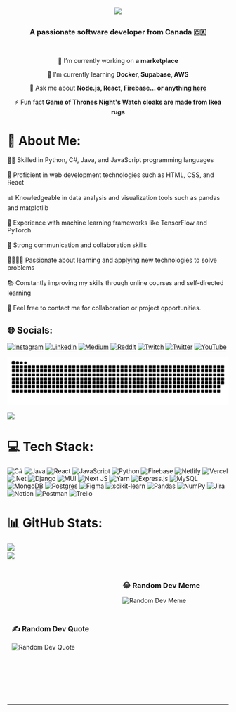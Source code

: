 
<h1 align="center">
    <img src="https://readme-typing-svg.herokuapp.com/?font=Righteous&size=35&center=true&vCenter=true&width=500&height=70&duration=4000&lines=Hi+There!+👋;+I'm+Muhammet Ali+Şimşek!;" />
</h1>

<h3 align="center">A passionate software developer from Canada 🇨🇦</h3>

<br/>

<div align="center">
 
 🔭 I’m currently working on **a marketplace**
 
 🌱 I’m currently learning **Docker, Supabase, AWS**

💬 Ask me about **Node.js, React, Firebase... or anything [here](https://github.com/MSimsek07/MSimsek07/issues)**

⚡ Fun fact **Game of Thrones Night's Watch cloaks are made from Ikea rugs**

 </div>
 
# 💫 About Me:
👩‍💻 Skilled in Python, C#, Java, and JavaScript programming languages<br><br>🔨 Proficient in web development technologies such as HTML, CSS, and React<br><br>📊 Knowledgeable in data analysis and visualization tools such as pandas and matplotlib<br><br>🤖 Experience with machine learning frameworks like TensorFlow and PyTorch<br><br>📝 Strong communication and collaboration skills<br><br>👨‍👩‍👧‍👦 Passionate about learning and applying new technologies to solve problems<br><br>📚 Constantly improving my skills through online courses and self-directed learning<br><br>📧 Feel free to contact me for collaboration or project opportunities.


## 🌐 Socials:
[![Instagram](https://img.shields.io/badge/Instagram-%23E4405F.svg?logo=Instagram&logoColor=white)](https://instagram.com/the.finifugal) [![LinkedIn](https://img.shields.io/badge/LinkedIn-%230077B5.svg?logo=linkedin&logoColor=white)](https://linkedin.com/in/muhammet-ali-simsek) [![Medium](https://img.shields.io/badge/Medium-12100E?logo=medium&logoColor=white)](https://medium.com/@muhammetsimsek306) [![Reddit](https://img.shields.io/badge/Reddit-%23FF4500.svg?logo=Reddit&logoColor=white)](https://reddit.com/user/hewaits) [![Twitch](https://img.shields.io/badge/Twitch-%239146FF.svg?logo=Twitch&logoColor=white)](https://twitch.tv/livayi_sama) [![Twitter](https://img.shields.io/badge/Twitter-%231DA1F2.svg?logo=Twitter&logoColor=white)](https://twitter.com/finifugalOne) [![YouTube](https://img.shields.io/badge/YouTube-%23FF0000.svg?logo=YouTube&logoColor=white)](https://youtube.com/@out-of-sight) 

<picture>
  <source media="(prefers-color-scheme: dark)" srcset="https://raw.githubusercontent.com/MSimsek07/MSimsek07/output/github-contribution-grid-snake-dark.svg">
  <source media="(prefers-color-scheme: light)" srcset="https://raw.githubusercontent.com/MSimsek07/MSimsek07/output/github-contribution-grid-snake.svg">
  <img alt="github contribution grid snake animation" src="https://raw.githubusercontent.com/MSimsek07/MSimsek07/output/github-contribution-grid-snake.svg">
</picture>

[![](https://visitcount.itsvg.in/api?id=MSimsek07&icon=0&color=0)](https://visitcount.itsvg.in)

# 💻 Tech Stack:
![C#](https://img.shields.io/badge/c%23-%23239120.svg?style=for-the-badge&logo=c-sharp&logoColor=white) ![Java](https://img.shields.io/badge/java-%23ED8B00.svg?style=for-the-badge&logo=java&logoColor=white) ![React](https://img.shields.io/badge/react-%2320232a.svg?style=for-the-badge&logo=react&logoColor=%2361DAFB) ![JavaScript](https://img.shields.io/badge/javascript-%23323330.svg?style=for-the-badge&logo=javascript&logoColor=%23F7DF1E) ![Python](https://img.shields.io/badge/python-3670A0?style=for-the-badge&logo=python&logoColor=ffdd54) ![Firebase](https://img.shields.io/badge/firebase-%23039BE5.svg?style=for-the-badge&logo=firebase) ![Netlify](https://img.shields.io/badge/netlify-%23000000.svg?style=for-the-badge&logo=netlify&logoColor=#00C7B7) ![Vercel](https://img.shields.io/badge/vercel-%23000000.svg?style=for-the-badge&logo=vercel&logoColor=white) ![.Net](https://img.shields.io/badge/.NET-5C2D91?style=for-the-badge&logo=.net&logoColor=white) ![Django](https://img.shields.io/badge/django-%23092E20.svg?style=for-the-badge&logo=django&logoColor=white) ![MUI](https://img.shields.io/badge/MUI-%230081CB.svg?style=for-the-badge&logo=material-ui&logoColor=white) ![Next JS](https://img.shields.io/badge/Next-black?style=for-the-badge&logo=next.js&logoColor=white) ![Yarn](https://img.shields.io/badge/yarn-%232C8EBB.svg?style=for-the-badge&logo=yarn&logoColor=white) ![Express.js](https://img.shields.io/badge/express.js-%23404d59.svg?style=for-the-badge&logo=express&logoColor=%2361DAFB) ![MySQL](https://img.shields.io/badge/mysql-%2300f.svg?style=for-the-badge&logo=mysql&logoColor=white) ![MongoDB](https://img.shields.io/badge/MongoDB-%234ea94b.svg?style=for-the-badge&logo=mongodb&logoColor=white) ![Postgres](https://img.shields.io/badge/postgres-%23316192.svg?style=for-the-badge&logo=postgresql&logoColor=white) 	![Figma](https://img.shields.io/badge/figma-%23F24E1E.svg?style=for-the-badge&logo=figma&logoColor=white) ![scikit-learn](https://img.shields.io/badge/scikit--learn-%23F7931E.svg?style=for-the-badge&logo=scikit-learn&logoColor=white) ![Pandas](https://img.shields.io/badge/pandas-%23150458.svg?style=for-the-badge&logo=pandas&logoColor=white) ![NumPy](https://img.shields.io/badge/numpy-%23013243.svg?style=for-the-badge&logo=numpy&logoColor=white) ![Jira](https://img.shields.io/badge/jira-%230A0FFF.svg?style=for-the-badge&logo=jira&logoColor=white) ![Notion](https://img.shields.io/badge/Notion-%23000000.svg?style=for-the-badge&logo=notion&logoColor=white) ![Postman](https://img.shields.io/badge/Postman-FF6C37?style=for-the-badge&logo=postman&logoColor=white) ![Trello](https://img.shields.io/badge/Trello-%23026AA7.svg?style=for-the-badge&logo=Trello&logoColor=white)
# 📊 GitHub Stats:
![](https://github-readme-streak-stats.herokuapp.com/?user=MSimsek07&theme=dark&hide_border=false)<br/>
![](https://github-readme-stats.vercel.app/api/top-langs/?username=MSimsek07&theme=dark&hide_border=false&include_all_commits=true&count_private=false&layout=compact)


<div style="display: flex; flex-direction: row; justify-content: space-between; align-items: center;">
  <div style="flex: 1; padding: 10px; box-sizing: border-box;">
    <h3>✍️ Random Dev Quote</h3>
    <img src="https://quotes-github-readme.vercel.app/api?type=horizontal&theme=radical" alt="Random Dev Quote">
  </div>

  <div style="flex: 1; padding: 10px; box-sizing: border-box; height: 300px;">
    <h3>😂 Random Dev Meme</h3>
    <img src="https://randommeme-five.vercel.app/" alt="Random Dev Meme" style="max-width: 100%; height: auto;">
  </div>
</div>




---
